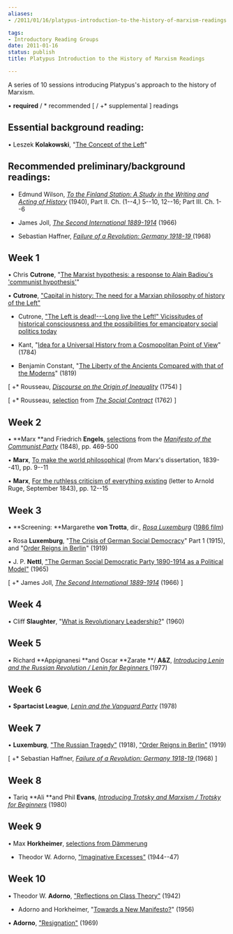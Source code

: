 ```yaml
---
aliases:
- /2011/01/16/platypus-introduction-to-the-history-of-marxism-readings

tags:
- Introductory Reading Groups
date: 2011-01-16
status: publish
title: Platypus Introduction to the History of Marxism Readings

---
```

A series of 10 sessions introducing Platypus's approach to the history of Marxism.


• **required** / * recommended [ / +* supplemental ] readings

## Essential background reading:

• Leszek **Kolakowski**, "[The Concept of the Left](/file/readings/readings/kolakowskileszek_conceptleft1968.pdf)"







## Recommended preliminary/background readings:

* Edmund Wilson, [*To the Finland Station: A Study in the Writing and Acting of History*](http://books.google.com/books?id=6ZaTgaSeFDMC&dq=edmund%20wilson%20to%20the%20finland%20station&source=gbs_similarbooks) (1940), Part II. Ch. (1--4,) 5--10, 12--16; Part III. Ch. 1--6

* James Joll, *[The Second International 1889-1914](http://books.google.com/books?id=LOs9AAAAIAAJ&dq=James+Joll,+The+Second+International+1889-1914&printsec=frontcover&source=bl&ots=ArtLFL1XTF&sig=2adrplGMdBTxHBEA3DFUB7GN_5U&hl=en&ei=X_0yS7GWFtGmnQfziaXtCA&sa=X&oi=book_result&ct=result&resnum=1&ved=0CAgQ6AEwAA#v=onepage&q=&f=false)* (1966)

* Sebastian Haffner, [*Failure of a Revolution: Germany 1918-19* ](http://www.amazon.com/Failure-Revolution-1918-1919-Sebastian-Haffner/dp/0916650235)(1968)







## Week 1

• Chris **Cutrone**, "[The Marxist hypothesis: a response to Alain Badiou's 'communist hypothesis'](/2010/11/06/the-marxist-hypothesis-a-response-to-alain-badous-communist-hypothesis/)"

• **Cutrone**, ["Capital in history: The need for a Marxian philosophy of history of the Left"](/2008/10/01/capital-in-history-the-need-for-a-marxian-philosophy-of-history-of-the-left/)

* Cutrone, ["The Left is dead!---Long live the Left!" Vicissitudes of historical consciousness and the possibilities for emancipatory social politics today](/2007/11/01/vicissitudes-of-historical-consciousness-and-possibilities-for-emancipatory-social-politics-today/)

* Kant, "[Idea for a Universal History from a Cosmopolitan Point of View](http://www.marxists.org/reference/subject/ethics/kant/universal-history.htm)" (1784)

* Benjamin Constant, "[The Liberty of the Ancients Compared with that of the Moderns](/file/readings/constant_liberty.pdf)" (1819)

[ +* Rousseau, [*Discourse on the Origin of Inequality*](http://www.constitution.org/jjr/ineq.htm) (1754) ]

[ +* Rousseau, [selection](/file/readings/rousseau_socialcontractex.pdf) from [*The Social Contract*](http://www.constitution.org/jjr/socon.htm) (1762) ]







## Week 2

• **Marx **and Friedrich **Engels**, [selections](/file/readings/marxengels_manifestoex.pdf) from the [*Manifesto of the Communist Party*](http://www.marxists.org/archive/marx/works/1848/communist-manifesto/) (1848), pp. 469-500

• **Marx**, [To make the world philosophical](/file/readings/marx_earlyphilosophicalcritique_mereader9-15.pdf) (from Marx's dissertation, 1839--41), pp. 9--11

• **Marx**, [For the ruthless criticism of everything existing](/file/readings/marx_earlyphilosophicalcritique_mereader9-15.pdf) (letter to Arnold Ruge, September 1843), pp. 12--15







## Week 3

• **Screening: **Margarethe **von Trotta**, dir., [*Rosa Luxemburg*](http://archive.org/details/RosaLuxemburg) ([1986 film](http://www.imdb.com/title/tt0091869/))

• Rosa **Luxemburg**, "[The Crisis of German Social Democracy](/file/readings/readings/luxemburg_junius.pdf)" Part 1 (1915), and "[Order Reigns in Berlin](http://www.marxists.org/archive/luxemburg/1919/01/14.htm)" (1919)

• J. P. **Nettl**, ["The German Social Democratic Party 1890-1914 as a Political Model"](/file/readings/readings/nettljp_spd.pdf) (1965)

[ +* James Joll, *[The Second International 1889-1914](http://books.google.com/books?id=LOs9AAAAIAAJ&dq=James+Joll,+The+Second+International+1889-1914&printsec=frontcover&source=bl&ots=ArtLFL1XTF&sig=2adrplGMdBTxHBEA3DFUB7GN_5U&hl=en&ei=X_0yS7GWFtGmnQfziaXtCA&sa=X&oi=book_result&ct=result&resnum=1&ved=0CAgQ6AEwAA#v=onepage&q=&f=false)* (1966) ]







## Week 4

• Cliff **Slaughter**, "[What is Revolutionary Leadership?](http://www.marxists.org/history/etol/writers/slaughter/1960/10/leadership.html)" (1960)







## Week 5

• Richard **Appignanesi **and Oscar **Zarate **/ **A&Z**, [*Introducing Lenin and the Russian Revolution */* Lenin for Beginners* ](http://www.mediafire.com/file/m9h72nf0swd1bac/leninforbeginners1978.pdf)(1977)







## Week 6

• **Spartacist League**, *[Lenin and the Vanguard Party](http://www.bolshevik.org/Pamphlets/LeninVanguard/LVP%200.htm)* (1978)







## Week 7

• **Luxemburg**, ["The Russian Tragedy"](http://www.marxists.org/archive/luxemburg/1918/09/11.htm) (1918), ["Order Reigns in Berlin"](http://www.marxists.org/archive/luxemburg/1919/01/14.htm) (1919)

[ +* Sebastian Haffner, [*Failure of a Revolution: Germany 1918-19* ](http://www.amazon.com/Failure-Revolution-1918-1919-Sebastian-Haffner/dp/0916650235)(1968) ]







## Week 8

• Tariq **Ali **and Phil **Evans**, [*Introducing Trotsky and Marxism */* Trotsky for Beginners*](http://www.mediafire.com/file/m7cbbnzc1iwlxkw/trotskyforbeginners1980.pdf) (1980)







## Week 9

• Max **Horkheimer**, [selections from Dämmerung](/file/readings/readings/horkheimer_dawnex.pdf)

* Theodor W. Adorno, ["Imaginative Excesses"](/file/readings/readings/adorno_imaginativeexcesses.pdf) (1944--47)







## Week 10

• Theodor W. **Adorno**, ["Reflections on Class Theory"](/file/readings/readings/adorno_classtheory1942.pdf) (1942)

* Adorno and Horkheimer, "[Towards a New Manifesto?](/file/readings/horkheimeradorno_newmanifesto_NLR65_2010.pdf)" (1956)

• **Adorno**, ["Resignation"](/file/readings/adorno_resignation1969.pdf) (1969)
